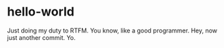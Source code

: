 # hello-world
Just doing my duty to RTFM. You know, like a good programmer.
Hey, now just another commit. Yo.
